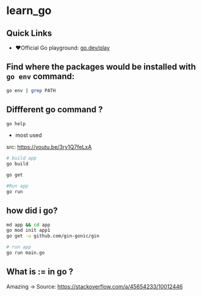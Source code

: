 # learn_go

## Quick Links

- ❤️Official Go playground: [go.dev/play](https://go.dev/play)

## Find where the packages would be installed with `go env` command:

```bash
go env | grep PATH
```

## Diffferent go command ?

```bash
go help
```

- most used

src: https://youtu.be/3ry1Q7feLxA

```bash
# build app
go build

go get

#Run app
go run
```

## how did i go?

```bash
md app && cd app
go mod init app1
go get -u github.com/gin-gonic/gin

# run app
go run main.go
```

## What is := in go ?

Amazing -> Source: https://stackoverflow.com/a/45654233/10012446
